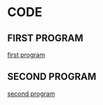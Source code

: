 # CODE

## FIRST PROGRAM
[first program](Coursework2_T1/Coursework2_T1.ino)


## SECOND PROGRAM
[second program](Coursework2_T2/Coursework2_T2.ino)